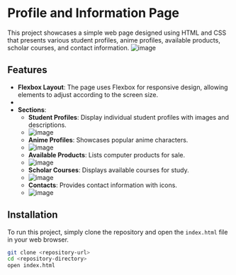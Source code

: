 # Profile and Information Page

This project showcases a simple web page designed using HTML and CSS that presents various student profiles, anime profiles, available products, scholar courses, and contact information. 
![image](https://github.com/user-attachments/assets/ecc4bf5c-4966-46e1-a15b-fa27f5030bcb)


## Features

- **Flexbox Layout**: The page uses Flexbox for responsive design, allowing elements to adjust according to the screen size.
- 
- **Sections**: 
  - **Student Profiles**: Display individual student profiles with images and descriptions.
  - ![image](https://github.com/user-attachments/assets/6928c8bf-715c-49d4-8ca9-2de31c99ec02)
  - **Anime Profiles**: Showcases popular anime characters.
  - ![image](https://github.com/user-attachments/assets/ca00a274-509b-4963-a3a6-12c4f667e23c)
  - **Available Products**: Lists computer products for sale.
  - ![image](https://github.com/user-attachments/assets/2416f00f-6f89-477b-aa2a-5fbf1687de8d)
  - **Scholar Courses**: Displays available courses for study.
  - ![image](https://github.com/user-attachments/assets/221f976a-fc29-47e4-8b07-e8a610434c77)
  - **Contacts**: Provides contact information with icons.
  - ![image](https://github.com/user-attachments/assets/f81596bf-7562-4189-bf19-cf550cd8abb3)

## Installation

To run this project, simply clone the repository and open the `index.html` file in your web browser.

```bash
git clone <repository-url>
cd <repository-directory>
open index.html
